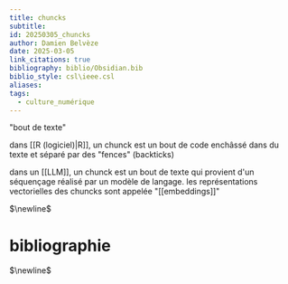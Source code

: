 ```yaml
---
title: chuncks
subtitle: 
id: 20250305_chuncks
author: Damien Belvèze
date: 2025-03-05
link_citations: true
bibliography: biblio/Obsidian.bib
biblio_style: csl\ieee.csl
aliases: 
tags:
  - culture_numérique
---
```

"bout de texte"

dans [[R (logiciel)|R]], un chunck est un bout de code enchâssé dans du texte et séparé par des "fences" (backticks)

dans un [[LLM]], un chunck est un bout de texte qui provient d'un séquençage réalisé par un modèle de langage. 
les représentations vectorielles des chuncks sont appelée "[[embeddings]]"



$\newline$
# bibliographie
$\newline$






